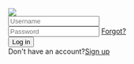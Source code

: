 <link href="https://fonts.googleapis.com/css?family=Indie+Flower|Overpass+Mono" rel="stylesheet">

<div id="wrapper">
  <div class="main-content">
    <div class="header">
      <img src="https://i.imgur.com/zqpwkLQ.png" />
    </div>
    <div class="l-part">
      <input type="text" placeholder="Username" class="input-1" />
      <div class="overlap-text">
        <input type="password" placeholder="Password" class="input-2" />
        <a href="#">Forgot?</a>
      </div>
      <input type="button" value="Log in" class="btn" />
    </div>
  </div>
  <div class="sub-content">
    <div class="s-part">
      Don't have an account?<a href="#">Sign up</a>
    </div>
  </div>
</div>


